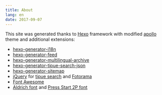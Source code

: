 ```yaml
---
title: About
lang: en
date: 2017-09-07
---
```

This site was generated thanks to [Hexo](https://hexo.io/) framework with modified [apollo](https://github.com/pinggod/hexo-theme-apollo") theme and additional extensions:
- [hexo-generator-i18n](https://github.com/Jamling/hexo-generator-i18n)
- [hexo-generator-feed](https://github.com/hexojs/hexo-generator-feed)
- [hexo-generator-multilingual-archive](https://github.com/ahaasler/hexo-generator-multilingual-archive)
- [hexo-generator-tipue-search-json](https://github.com/zhouhao/Hexo-Tipue-Search-Json)
- [hexo-generator-sitemap](https://github.com/hexojs/hexo-generator-sitemap)
- [jQuery](https://jquery.com/) for [tipue search](//www.tipue.com/search) and [Fotorama](//fotorama.io/)
- [Font Awesome](//fontawesome.io/)
- [Aldrich font](https://fonts.google.com/specimen/Aldrich) and [Press Start 2P font](https://fonts.google.com/specimen/Press+Start+2P)